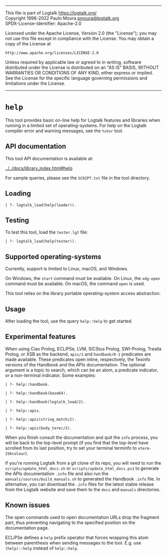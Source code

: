 ________________________________________________________________________

This file is part of Logtalk <https://logtalk.org/>  
Copyright 1998-2022 Paulo Moura <pmoura@logtalk.org>  
SPDX-License-Identifier: Apache-2.0

Licensed under the Apache License, Version 2.0 (the "License");
you may not use this file except in compliance with the License.
You may obtain a copy of the License at

    http://www.apache.org/licenses/LICENSE-2.0

Unless required by applicable law or agreed to in writing, software
distributed under the License is distributed on an "AS IS" BASIS,
WITHOUT WARRANTIES OR CONDITIONS OF ANY KIND, either express or implied.
See the License for the specific language governing permissions and
limitations under the License.
________________________________________________________________________


`help`
======

This tool provides basic on-line help for Logtalk features and libraries
when running in a limited set of operating-systems. For help on the
Logtalk compiler error and warning messages, see the `tutor` tool.


API documentation
-----------------

This tool API documentation is available at:

[../../docs/library_index.html#help](../../docs/library_index.html#help)

For sample queries, please see the `SCRIPT.txt` file in the tool directory.


Loading
-------

	| ?- logtalk_load(help(loader)).


Testing
-------

To test this tool, load the `tester.lgt` file:

	| ?- logtalk_load(help(tester)).


Supported operating-systems
---------------------------

Currently, support is limited to Linux, macOS, and Windows.

On Windows, the `start` command must be available. On Linux, the `xdg-open`
command must be available. On macOS, the command `open` is used.

This tool relies on the library portable operating-system access abstraction.

Usage
-----

After loading the tool, use the query `help::help` to get started.

Experimental features
---------------------

When using Ciao Prolog, ECLiPSe, LVM, SICStus Prolog, SWI-Prolog, Trealla
Prolog, or XSB as the backend, `apis/1` and `handbook/0-1` predicates are
made available. These predicates open inline, respectively, the Texinfo
versions of the Handbook and the APIs documentation. The optional argument
is a topic to search, which can be an atom, a predicate indicator, or a
non-terminal indicator. Some examples:

	| ?- help::handbook.

	| ?- help::handbook(base64).

	| ?- help::handbook(logtalk_load/2).

	| ?- help::apis.

	| ?- help::apis(string_match/2).

	| ?- help::apis(body_term//2).

When you finish consult the documentation and quit the `info` process,
you will be back to the top-level prompt (if you find that the top-level
have scrolled from its last position, try to set your terminal terminfo
to `xterm-256colour`).

If you're running Logtalk from a git clone of its repo, you will need to
run the `scripts/update_html_docs.sh` or `scripts/update_html_docs.ps1`
to generate the APIs documentation `.info` file and also run the
`manuals/sources/build_manuals.sh` to generated the Handbook `.info`
file. In alternative, you can download the `.info` files for the latest
stable release from the Logtalk website and save them to the `docs` and
`manuals` directories.

Known issues
------------

The open commands used to open documentation URLs drop the fragment part, thus
preventing navigating to the specified position on the documentation page.

ECLiPSe defines a `help` prefix operator that forces wrapping this atom between
parenthesis when sending messages to the tool. E.g. use `(help)::help` instead
of `help::help`.

